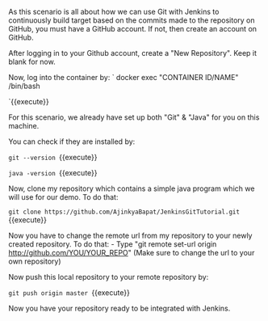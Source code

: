 As this scenario is all about how we can use Git with Jenkins to continuously build target based on the commits made to the repository on GitHub, you must have a GitHub account.
If not, then create an account on GitHub.

After logging in to your Github account, create a "New Repository".
Keep it blank for now.

Now, log into the container by:
`
docker exec "CONTAINER ID/NAME" /bin/bash

`{{execute}}

For this scenario, we already have set up both "Git" & "Java" for you on this machine.

You can check if they are installed by:

`git --version
`{{execute}}

`java -version
`{{execute}}


Now, clone my repository which contains a simple java program which we will use for our demo.
To do that: 

`git clone https://github.com/AjinkyaBapat/JenkinsGitTutorial.git
`{{execute}}


Now you have to change the remote url from my repository to your newly created repository.
To do that:
	- Type "git remote set-url origin http://github.com/YOU/YOUR_REPO"
	  (Make sure to change the url to your own repository)

Now push this local repository to your remote repository by:

`git push origin master
`{{execute}}


Now you have your repository ready to be integrated with Jenkins.

